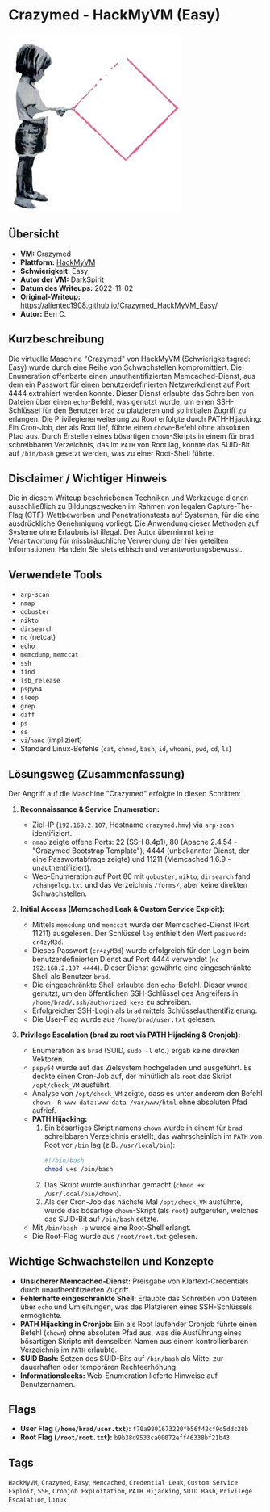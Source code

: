 # Crazymed - HackMyVM (Easy)

![Crazymed Icon](Crazymed.png)

## Übersicht

*   **VM:** Crazymed
*   **Plattform:** [HackMyVM](https://hackmyvm.eu/machines/machine.php?vm=Crazymed)
*   **Schwierigkeit:** Easy
*   **Autor der VM:** DarkSpirit
*   **Datum des Writeups:** 2022-11-02
*   **Original-Writeup:** https://alientec1908.github.io/Crazymed_HackMyVM_Easy/
*   **Autor:** Ben C.

## Kurzbeschreibung

Die virtuelle Maschine "Crazymed" von HackMyVM (Schwierigkeitsgrad: Easy) wurde durch eine Reihe von Schwachstellen kompromittiert. Die Enumeration offenbarte einen unauthentifizierten Memcached-Dienst, aus dem ein Passwort für einen benutzerdefinierten Netzwerkdienst auf Port 4444 extrahiert werden konnte. Dieser Dienst erlaubte das Schreiben von Dateien über einen `echo`-Befehl, was genutzt wurde, um einen SSH-Schlüssel für den Benutzer `brad` zu platzieren und so initialen Zugriff zu erlangen. Die Privilegienerweiterung zu Root erfolgte durch PATH-Hijacking: Ein Cron-Job, der als Root lief, führte einen `chown`-Befehl ohne absoluten Pfad aus. Durch Erstellen eines bösartigen `chown`-Skripts in einem für `brad` schreibbaren Verzeichnis, das im `PATH` von Root lag, konnte das SUID-Bit auf `/bin/bash` gesetzt werden, was zu einer Root-Shell führte.

## Disclaimer / Wichtiger Hinweis

Die in diesem Writeup beschriebenen Techniken und Werkzeuge dienen ausschließlich zu Bildungszwecken im Rahmen von legalen Capture-The-Flag (CTF)-Wettbewerben und Penetrationstests auf Systemen, für die eine ausdrückliche Genehmigung vorliegt. Die Anwendung dieser Methoden auf Systeme ohne Erlaubnis ist illegal. Der Autor übernimmt keine Verantwortung für missbräuchliche Verwendung der hier geteilten Informationen. Handeln Sie stets ethisch und verantwortungsbewusst.

## Verwendete Tools

*   `arp-scan`
*   `nmap`
*   `gobuster`
*   `nikto`
*   `dirsearch`
*   `nc` (netcat)
*   `echo`
*   `memcdump`, `memccat`
*   `ssh`
*   `find`
*   `lsb_release`
*   `pspy64`
*   `sleep`
*   `grep`
*   `diff`
*   `ps`
*   `ss`
*   `vi`/`nano` (impliziert)
*   Standard Linux-Befehle (`cat`, `chmod`, `bash`, `id`, `whoami`, `pwd`, `cd`, `ls`)

## Lösungsweg (Zusammenfassung)

Der Angriff auf die Maschine "Crazymed" erfolgte in diesen Schritten:

1.  **Reconnaissance & Service Enumeration:**
    *   Ziel-IP (`192.168.2.107`, Hostname `crazymed.hmv`) via `arp-scan` identifiziert.
    *   `nmap` zeigte offene Ports: 22 (SSH 8.4p1), 80 (Apache 2.4.54 - "Crazymed Bootstrap Template"), 4444 (unbekannter Dienst, der eine Passwortabfrage zeigte) und 11211 (Memcached 1.6.9 - unauthentifiziert).
    *   Web-Enumeration auf Port 80 mit `gobuster`, `nikto`, `dirsearch` fand `/changelog.txt` und das Verzeichnis `/forms/`, aber keine direkten Schwachstellen.

2.  **Initial Access (Memcached Leak & Custom Service Exploit):**
    *   Mittels `memcdump` und `memccat` wurde der Memcached-Dienst (Port 11211) ausgelesen. Der Schlüssel `log` enthielt den Wert `password: cr4zyM3d`.
    *   Dieses Passwort (`cr4zyM3d`) wurde erfolgreich für den Login beim benutzerdefinierten Dienst auf Port 4444 verwendet (`nc 192.168.2.107 4444`). Dieser Dienst gewährte eine eingeschränkte Shell als Benutzer `brad`.
    *   Die eingeschränkte Shell erlaubte den `echo`-Befehl. Dieser wurde genutzt, um den öffentlichen SSH-Schlüssel des Angreifers in `/home/brad/.ssh/authorized_keys` zu schreiben.
    *   Erfolgreicher SSH-Login als `brad` mittels Schlüsselauthentifizierung.
    *   Die User-Flag wurde aus `/home/brad/user.txt` gelesen.

3.  **Privilege Escalation (brad zu root via PATH Hijacking & Cronjob):**
    *   Enumeration als `brad` (SUID, `sudo -l` etc.) ergab keine direkten Vektoren.
    *   `pspy64` wurde auf das Zielsystem hochgeladen und ausgeführt. Es deckte einen Cron-Job auf, der minütlich als `root` das Skript `/opt/check_VM` ausführt.
    *   Analyse von `/opt/check_VM` zeigte, dass es unter anderem den Befehl `chown -R www-data:www-data /var/www/html` ohne absoluten Pfad aufrief.
    *   **PATH Hijacking:**
        1.  Ein bösartiges Skript namens `chown` wurde in einem für `brad` schreibbaren Verzeichnis erstellt, das wahrscheinlich im `PATH` von Root vor `/bin` lag (z.B. `/usr/local/bin`):
            ```bash
            #!/bin/bash
            chmod u+s /bin/bash
            ```
        2.  Das Skript wurde ausführbar gemacht (`chmod +x /usr/local/bin/chown`).
        3.  Als der Cron-Job das nächste Mal `/opt/check_VM` ausführte, wurde das bösartige `chown`-Skript (als `root`) aufgerufen, welches das SUID-Bit auf `/bin/bash` setzte.
    *   Mit `/bin/bash -p` wurde eine Root-Shell erlangt.
    *   Die Root-Flag wurde aus `/root/root.txt` gelesen.

## Wichtige Schwachstellen und Konzepte

*   **Unsicherer Memcached-Dienst:** Preisgabe von Klartext-Credentials durch unauthentifizierten Zugriff.
*   **Fehlerhafte eingeschränkte Shell:** Erlaubte das Schreiben von Dateien über `echo` und Umleitungen, was das Platzieren eines SSH-Schlüssels ermöglichte.
*   **PATH Hijacking in Cronjob:** Ein als Root laufender Cronjob führte einen Befehl (`chown`) ohne absoluten Pfad aus, was die Ausführung eines bösartigen Skripts mit demselben Namen aus einem kontrollierbaren Verzeichnis im `PATH` erlaubte.
*   **SUID Bash:** Setzen des SUID-Bits auf `/bin/bash` als Mittel zur dauerhaften oder temporären Rechteerhöhung.
*   **Informationslecks:** Web-Enumeration lieferte Hinweise auf Benutzernamen.

## Flags

*   **User Flag (`/home/brad/user.txt`):** `f70a9801673220fb56f42cf9d5ddc28b`
*   **Root Flag (`/root/root.txt`):** `b9b38d9533ca00072eff46338bf21b43`

## Tags

`HackMyVM`, `Crazymed`, `Easy`, `Memcached`, `Credential Leak`, `Custom Service Exploit`, `SSH`, `Cronjob Exploitation`, `PATH Hijacking`, `SUID Bash`, `Privilege Escalation`, `Linux`
